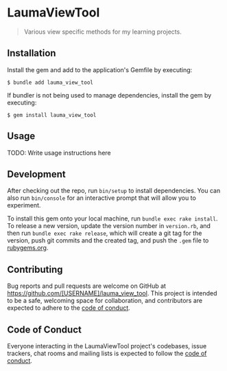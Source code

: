 # LaumaViewTool

> Various view specific methods for my learning projects.

## Installation

Install the gem and add to the application's Gemfile by executing:

    $ bundle add lauma_view_tool

If bundler is not being used to manage dependencies, install the gem by executing:

    $ gem install lauma_view_tool

## Usage

TODO: Write usage instructions here

## Development

After checking out the repo, run `bin/setup` to install dependencies. You can also run `bin/console` for an interactive prompt that will allow you to experiment.

To install this gem onto your local machine, run `bundle exec rake install`. To release a new version, update the version number in `version.rb`, and then run `bundle exec rake release`, which will create a git tag for the version, push git commits and the created tag, and push the `.gem` file to [rubygems.org](https://rubygems.org).

## Contributing

Bug reports and pull requests are welcome on GitHub at https://github.com/[USERNAME]/lauma_view_tool. This project is intended to be a safe, welcoming space for collaboration, and contributors are expected to adhere to the [code of conduct](https://github.com/[USERNAME]/lauma_view_tool/blob/master/CODE_OF_CONDUCT.md).

## Code of Conduct

Everyone interacting in the LaumaViewTool project's codebases, issue trackers, chat rooms and mailing lists is expected to follow the [code of conduct](https://github.com/[USERNAME]/lauma_view_tool/blob/master/CODE_OF_CONDUCT.md).
